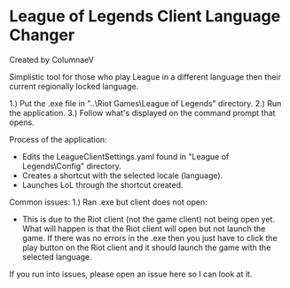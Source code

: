 # League of Legends Client Language Changer
Created by ColumnaeV

Simplistic tool for those who play League in a different language then their current regionally locked language.

1.) Put the .exe file in "..\Riot Games\League of Legends" directory.
2.) Run the application.
3.) Follow what's displayed on the command prompt that opens.

Process of the application:
- Edits the LeagueClientSettings.yaml found in "League of Legends\Config" directory.
- Creates a shortcut with the selected locale (language).
- Launches LoL through the shortcut created.

Common issues:
1.) Ran .exe but client does not open:
  - This is due to the Riot client (not the game client) not being open yet. What will happen is that the Riot client will open but not launch the game. If there was no errors in the .exe then you just have to click the play button on the Riot client and it should launch the game with the selected language.

If you run into issues, please open an issue here so I can look at it.
